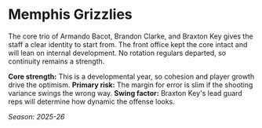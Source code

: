 # Memphis Grizzlies

The core trio of Armando Bacot, Brandon Clarke, and Braxton Key gives the staff a clear identity to start from.
The front office kept the core intact and will lean on internal development.
No rotation regulars departed, so continuity remains a strength.

**Core strength:** This is a developmental year, so cohesion and player growth drive the optimism.
**Primary risk:** The margin for error is slim if the shooting variance swings the wrong way.
**Swing factor:** Braxton Key's lead guard reps will determine how dynamic the offense looks.

_Season: 2025-26_
